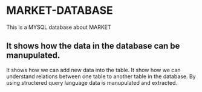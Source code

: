 # MARKET-DATABASE
This is a MYSQL database about MARKET
## It shows how the data in the database can be manupulated.
   It shows how we can add new data into the table.
   It show how we can understand relations between one table to another table in the database.
   By using structered query language data is manupulated and extracted.

